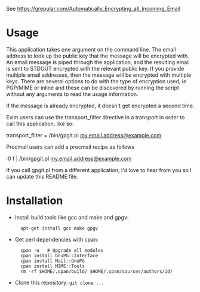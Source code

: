 See https://grepular.com/Automatically_Encrypting_all_Incoming_Email

Usage
=====

This application takes one argument on the command line. The email address to
look up the public key that the message will be encrypted with. An email
message is piped through the application, and the resulting email is sent to
STDOUT encrypted with the relevant public key. If you provide multiple email
addresses, then the message will be encrypted with multiple keys. There are
several options to do with the type of encryption used, ie PGP/MIME or inline
and these can be discovered by running the script without any arguments to
read the usage information.

If the message is already encrypted, it doesn't get encrypted a second time.

Exim users can use the transport_filter directive in a transport in order to
call this application, like so:

  transport_filter = /bin/gpgit.pl my.email.address@example.com

Procmail users can add a procmail recipe as follows

  :0 f
  | /bin/gpgit.pl my.email.address@example.com

If you call gpgit.pl from a different application, I'd love to hear from you so
I can update this README file.

Installation
============

* Install build tools like gcc and make and gpgv:

		apt-get install gcc make gpgv
  
* Get perl dependencies with cpan:
  
		cpan -u   # Upgrade all modules
		cpan install GnuPG::Interface
		cpan install Mail::GnuPG
		cpan install MIME::Tools
		rm -rf $HOME/.cpan/build/ $HOME/.cpan/sources/authors/id/

* Clone this repository: `git clone ...`
  
